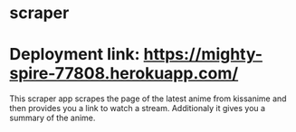 # scraper

# Deployment link: https://mighty-spire-77808.herokuapp.com/

This scraper app scrapes the page of the latest anime from kissanime and then provides you a link to watch a stream. Additionaly it gives you a summary of the anime.

